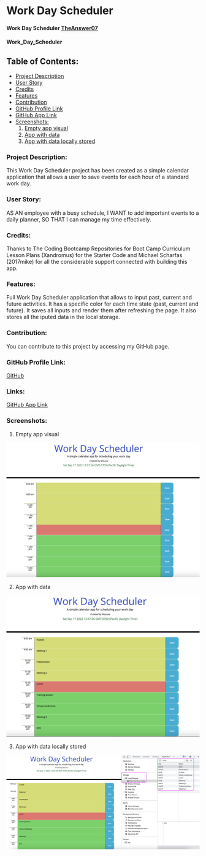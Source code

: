 # Work Day Scheduler


#### Work Day Scheduler  [TheAnswer07](https://github.com/TheAnswer07)

#### Work_Day_Scheduler

## Table of Contents:
* [Project Description](#project-description)
* [User Story](#username)
* [Credits](#credits)
* [Features](#features)
* [Contribution](#contribution)
* [GitHub Profile Link](#github-profile)
* [GitHub App Link](#links)
* [Screenshots:](#screenshots)
    1. [Empty app visual](#Empty-app-visual)
    2. [App with data](#App-with-data)
    3. [App with data locally stored](#App-with-data-locally-stored)



### Project Description:
This Work Day Scheduler project has been created as a simple calendar application that allows a user to save events for each hour of a standard work day. 

### User Story:

AS AN employee with a busy schedule, I WANT to add important events to a daily planner, SO THAT I can manage my time effectively.

### Credits:
Thanks to The Coding Bootcamp Repositories for Boot Camp Curriculum Lesson Plans (Xandromus) for the Starter Code 
and Michael Scharfas (2017mike) for all the considerable support connected with building this app.

### Features:
Full Work Day Scheduler application that allows to input past, current and future activities. 
It has a specific color for each time state (past, current and future).
It saves all inputs and render them after refreshing the page.
It also stores all the iputed data in the local storage.

### Contribution:
You can contribute to this project by accessing my GitHub page.

### GitHub Profile Link:
[GitHub](https://github.com/TheAnswer07)

### Links:
[GitHub App Link](https://theanswer07.github.io/Scheduling_App/)

### Screenshots:

1. Empty app visual

![Empty app visual](screenshots/Empty%20app%20visual.png "Empty app visual")

2. App with data

![App with data](screenshots/App%20with%20data.png "App with data")

3. App with data locally stored

![App with data locally stored](screenshots/App%20with%20data%20locally%20stored.png "App with data locally stored")



